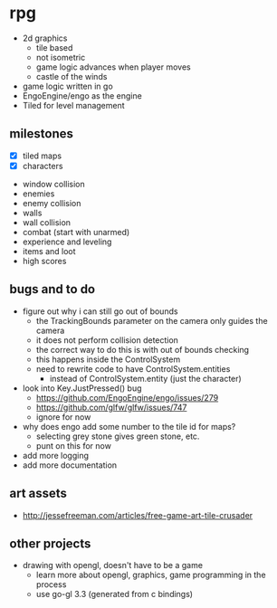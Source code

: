 # rpg

* 2d graphics
  * tile based
  * not isometric
  * game logic advances when player moves
  * castle of the winds
* game logic written in go
* EngoEngine/engo as the engine
* Tiled for level management

## milestones

* [x] tiled maps
* [x] characters
* window collision
* enemies
* enemy collision
* walls
* wall collision
* combat (start with unarmed)
* experience and leveling
* items and loot
* high scores

## bugs and to do

* figure out why i can still go out of bounds
  * the TrackingBounds parameter on the camera only guides the camera
  * it does not perform collision detection
  * the correct way to do this is with out of bounds checking
  * this happens inside the ControlSystem
  * need to rewrite code to have ControlSystem.entities
    * instead of ControlSystem.entity (just the character)
* look into Key.JustPressed() bug
  * https://github.com/EngoEngine/engo/issues/279
  * https://github.com/glfw/glfw/issues/747
  * ignore for now
* why does engo add some number to the tile id for maps?
  * selecting grey stone gives green stone, etc.
  * punt on this for now
* add more logging
* add more documentation

## art assets

* http://jessefreeman.com/articles/free-game-art-tile-crusader

## other projects

* drawing with opengl, doesn't have to be a game
  * learn more about opengl, graphics, game programming in the process
  * use go-gl 3.3 (generated from c bindings)
